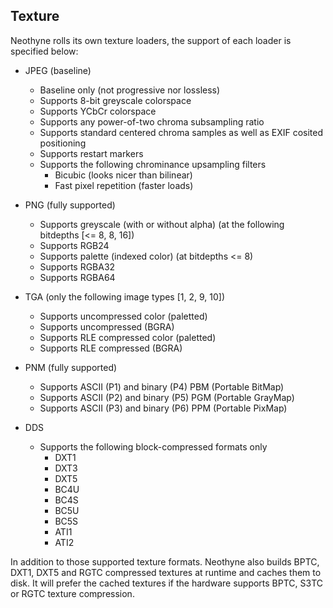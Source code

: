 ## Texture
Neothyne rolls its own texture loaders, the support of each loader is specified
below:

* JPEG (baseline)
  * Baseline only (not progressive nor lossless)
  * Supports 8-bit greyscale colorspace
  * Supports YCbCr colorspace
  * Supports any power-of-two chroma subsampling ratio
  * Supports standard centered chroma samples as well as EXIF cosited positioning
  * Supports restart markers
  * Supports the following chrominance upsampling filters
    * Bicubic (looks nicer than bilinear)
    * Fast pixel repetition (faster loads)

* PNG (fully supported)
  * Supports greyscale (with or without alpha) (at the following bitdepths [<= 8, 8, 16])
  * Supports RGB24
  * Supports palette (indexed color) (at bitdepths <= 8)
  * Supports RGBA32
  * Supports RGBA64

* TGA (only the following image types [1, 2, 9, 10])
  * Supports uncompressed color (paletted)
  * Supports uncompressed (BGRA)
  * Supports RLE compressed color (paletted)
  * Supports RLE compressed (BGRA)

* PNM (fully supported)
  * Supports ASCII (P1) and binary (P4) PBM (Portable BitMap)
  * Supports ASCII (P2) and binary (P5) PGM (Portable GrayMap)
  * Supports ASCII (P3) and binary (P6) PPM (Portable PixMap)

* DDS
  * Supports the following block-compressed formats only
    * DXT1
    * DXT3
    * DXT5
    * BC4U
    * BC4S
    * BC5U
    * BC5S
    * ATI1
    * ATI2

In addition to those supported texture formats. Neothyne also builds BPTC, DXT1,
DXT5 and RGTC compressed textures at runtime and caches them to disk. It will
prefer the cached textures if the hardware supports BPTC, S3TC or RGTC texture
compression.

